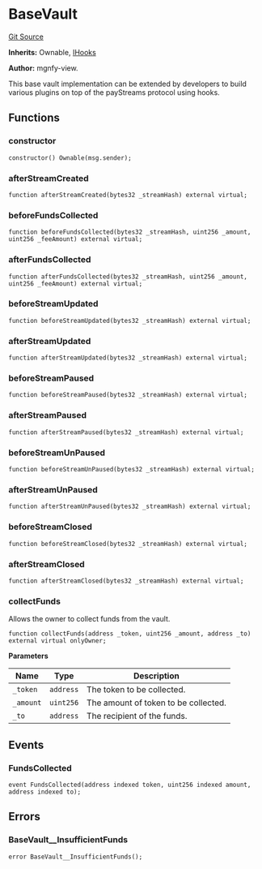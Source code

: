 # BaseVault
[Git Source](https://github.com/mgnfy-view/pystreams-monorepo/blob/c2bc4b1569db02cc5d60e647d96e72dffac4c56e/src/utils/BaseVault.sol)

**Inherits:**
Ownable, [IHooks](/src/interfaces/IHooks.sol/interface.IHooks.md)

**Author:**
mgnfy-view.

This base vault implementation can be extended by developers to build various
plugins on top of the payStreams protocol using hooks.


## Functions
### constructor


```solidity
constructor() Ownable(msg.sender);
```

### afterStreamCreated


```solidity
function afterStreamCreated(bytes32 _streamHash) external virtual;
```

### beforeFundsCollected


```solidity
function beforeFundsCollected(bytes32 _streamHash, uint256 _amount, uint256 _feeAmount) external virtual;
```

### afterFundsCollected


```solidity
function afterFundsCollected(bytes32 _streamHash, uint256 _amount, uint256 _feeAmount) external virtual;
```

### beforeStreamUpdated


```solidity
function beforeStreamUpdated(bytes32 _streamHash) external virtual;
```

### afterStreamUpdated


```solidity
function afterStreamUpdated(bytes32 _streamHash) external virtual;
```

### beforeStreamPaused


```solidity
function beforeStreamPaused(bytes32 _streamHash) external virtual;
```

### afterStreamPaused


```solidity
function afterStreamPaused(bytes32 _streamHash) external virtual;
```

### beforeStreamUnPaused


```solidity
function beforeStreamUnPaused(bytes32 _streamHash) external virtual;
```

### afterStreamUnPaused


```solidity
function afterStreamUnPaused(bytes32 _streamHash) external virtual;
```

### beforeStreamClosed


```solidity
function beforeStreamClosed(bytes32 _streamHash) external virtual;
```

### afterStreamClosed


```solidity
function afterStreamClosed(bytes32 _streamHash) external virtual;
```

### collectFunds

Allows the owner to collect funds from the vault.


```solidity
function collectFunds(address _token, uint256 _amount, address _to) external virtual onlyOwner;
```
**Parameters**

|Name|Type|Description|
|----|----|-----------|
|`_token`|`address`|The token to be collected.|
|`_amount`|`uint256`|The amount of token to be collected.|
|`_to`|`address`|The recipient of the funds.|


## Events
### FundsCollected

```solidity
event FundsCollected(address indexed token, uint256 indexed amount, address indexed to);
```

## Errors
### BaseVault__InsufficientFunds

```solidity
error BaseVault__InsufficientFunds();
```

